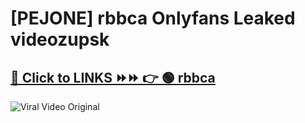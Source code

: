 
 # [PEJONE] rbbca Onlyfans Leaked videozupsk

## <h2><a href="https://clipsfans.com/rbbca&ref=git">🔗 Click to LINKS ⏩⏩ 👉 🟢 rbbca </a></h2>

<a href="https://clipsfans.com/rbbca&ref=git" rel="nofollow" data-target="animated-image.originalLink"><img src="https://i.ibb.co.com/xMMVF88/686577567.gif" alt="Viral Video Original" style="max-width: 100%; display: inline-block;" data-target="animated-image.originalImage"></a>

